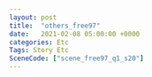 ```yaml
---
layout: post
title:  "others_free97"
date:   2021-02-08 05:00:00 +0000
categories: Etc
Tags: Story Etc
SceneCode: ["scene_free97_q1_s20"]
---
```

